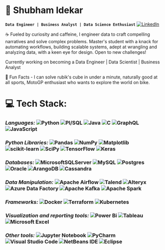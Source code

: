 # 🐺 Shubham Idekar

**`Data Engineer | Business Analyst | Data Science Enthusiast`** [![LinkedIn](https://img.shields.io/badge/LinkedIn-%230077B5.svg?logo=linkedin&logoColor=white)](https://www.linkedin.com/in/shubham-idekar-8231b0208/)

☕️ Fueled by curiosity and caffeine, I engineer data to craft compelling narratives and solve complex problems. Master's student with a knack for automating workflows, building scalable systems, adept at wrangling and analyzing data, with a keen eye for design. Open to new challenges!

Currently working on becoming a Data Engineer | Data Scientist | Business Analyst

👻 Fun Facts - I can solve rubik's cube in under a minute, naturally good at all sports, MotoGP enthusiast who wants to explore the world on bike.

# 💻 Tech Stack:

### *Languages:* ![Python](https://img.shields.io/badge/python-3670A0?style=for-the-badge&logo=python&logoColor=ffdd54) ![Pl/SQL](https://img.shields.io/badge/PLSQL-F80000?style=for-the-badge&logo=oracle&logoColor=black) ![Java](https://img.shields.io/badge/java-%23ED8B00.svg?style=for-the-badge&logo=openjdk&logoColor=white) ![C](https://img.shields.io/badge/c-%2300599C.svg?style=for-the-badge&logo=c&logoColor=white) ![GraphQL](https://img.shields.io/badge/-GraphQL-E10098?style=for-the-badge&logo=graphql&logoColor=white) ![JavaScript](https://img.shields.io/badge/javascript-%23323330.svg?style=for-the-badge&logo=javascript&logoColor=%23F7DF1E) 

### *Python Libraries:* ![Pandas](https://img.shields.io/badge/pandas-%23150458.svg?style=for-the-badge&logo=pandas&logoColor=white) ![NumPy](https://img.shields.io/badge/numpy-%23013243.svg?style=for-the-badge&logo=numpy&logoColor=white) 	![Matplotlib](https://img.shields.io/badge/Matplotlib-%23ffffff.svg?style=for-the-badge&logo=Matplotlib&logoColor=black) ![scikit-learn](https://img.shields.io/badge/scikit--learn-%23F7931E.svg?style=for-the-badge&logo=scikit-learn&logoColor=white) 	![SciPy](https://img.shields.io/badge/SciPy-%230C55A5.svg?style=for-the-badge&logo=scipy&logoColor=%white) ![TensorFlow](https://img.shields.io/badge/TensorFlow-%23FF6F00.svg?style=for-the-badge&logo=TensorFlow&logoColor=white) 	![Keras](https://img.shields.io/badge/Keras-%23D00000.svg?style=for-the-badge&logo=Keras&logoColor=white)

### *Databases:* ![MicrosoftSQLServer](https://img.shields.io/badge/Microsoft%20SQL%20Server-CC2927?style=for-the-badge&logo=microsoft%20sql%20server&logoColor=white) ![MySQL](https://img.shields.io/badge/mysql-%2300f.svg?style=for-the-badge&logo=mysql&logoColor=white) ![Postgres](https://img.shields.io/badge/postgres-%23316192.svg?style=for-the-badge&logo=postgresql&logoColor=white) ![Oracle](https://img.shields.io/badge/Oracle-F80000?style=for-the-badge&logo=oracle&logoColor=white) ![ArangoDB](https://img.shields.io/badge/ArangoDB-DDE072?style=for-the-badge&logo=ArangoDB&logoColor=white) ![Cassandra](https://img.shields.io/badge/Cassandra-1287B1?style=for-the-badge&logo=apache%20cassandra&logoColor=white) 

### *Data Manipulation:* ![Apache Airflow](https://img.shields.io/badge/Apache%20Airflow-017CEE?style=for-the-badge&logo=Apache%20Airflow&logoColor=white) ![Talend](https://img.shields.io/badge/Talend-FF6D70.svg?style=for-the-badge&logo=Talend&logoColor=white) ![Alteryx](https://img.shields.io/badge/Alteryx-0078C0.svg?style=for-the-badge&logo=Alteryx&logoColor=white) ![Azure Data Factory](https://img.shields.io/badge/Azure%20Pipelines-2560E0.svg?style=for-the-badge&logo=Azure-Pipelines&logoColor=white) ![Apache Kafka](https://img.shields.io/badge/Apache_Kafka-231F20?style=for-the-badge&logo=apache-kafka&logoColor=white) ![Apache Spark](https://img.shields.io/badge/Apache%20Spark-E25A1C.svg?style=for-the-badge&logo=Apache-Spark&logoColor=white)

### *Frameworks:* ![Docker](https://img.shields.io/badge/docker-%230db7ed.svg?style=for-the-badge&logo=docker&logoColor=white) ![Terraform](https://img.shields.io/badge/terraform-%235835CC.svg?style=for-the-badge&logo=terraform&logoColor=white) ![Kubernetes](https://img.shields.io/badge/kubernetes-326ce5.svg?&style=for-the-badge&logo=kubernetes&logoColor=white) 

### *Visualization and reporting tools:* ![Power Bi](https://img.shields.io/badge/power_bi-F2C811?style=for-the-badge&logo=powerbi&logoColor=black) ![Tableau](https://img.shields.io/badge/Tableau-E97627?style=for-the-badge&logo=Tableau&logoColor=white) ![Microsoft Excel](https://img.shields.io/badge/Microsoft_Excel-217346?style=for-the-badge&logo=microsoft-excel&logoColor=white)

### *Other tools:* ![Jupyter Notebook](https://img.shields.io/badge/jupyter-%23FA0F00.svg?style=for-the-badge&logo=jupyter&logoColor=white) ![PyCharm](https://img.shields.io/badge/pycharm-143?style=for-the-badge&logo=pycharm&logoColor=black&color=black&labelColor=green) ![Visual Studio Code](https://img.shields.io/badge/Visual%20Studio%20Code-0078d7.svg?style=for-the-badge&logo=visual-studio-code&logoColor=white) ![NetBeans IDE](https://img.shields.io/badge/Apache%20NetBeans%20IDE-1B6AC6.svg?style=for-the-badge&logo=Apache-NetBeans-IDE&logoColor=white) ![Eclipse](https://img.shields.io/badge/Eclipse-FE7A16.svg?style=for-the-badge&logo=Eclipse&logoColor=white)
